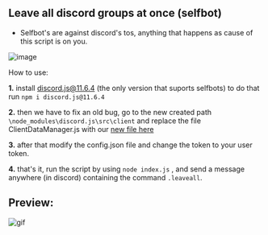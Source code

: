 ## Leave all discord groups at once (selfbot)

- Selfbot's are against discord's tos, anything that happens as cause of this script is on you.

![image](https://media.discordapp.net/attachments/931150864729657395/944736767624495124/unknown.png)


How to use:

**1.** install discord.js@11.6.4 (the only version that suports selfbots)
to do that run `npm i discord.js@11.6.4`

**2.** then we have to fix an old bug, go to the new created path `\node_modules\discord.js\src\client`
and replace the file ClientDataManager.js with our [new file here](https://github.com/fknMega/discord-groups-leaver/blob/main/ClientDataManager.js)


**3.** after that modify the config.json file and change the token to your user token.

**4.** that's it, run the script by using `node index.js` , and send a message anywhere (in discord) containing the command `.leaveall`.



## Preview:

![gif](https://media.discordapp.net/attachments/931150864729657395/944740351841796197/cmd_4JTAF8INbR.gif)


